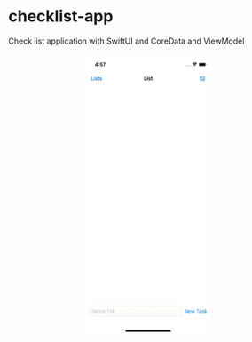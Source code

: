 # checklist-app
Check list application with SwiftUI and CoreData and ViewModel



<img src="https://raw.githubusercontent.com/VladPionerDevel/checklist_app_viewmodel/main/CheckList/screenshots/fileName.gif" height="500" style="display: block;margin: 20px auto;">
